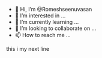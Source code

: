 - 👋 Hi, I’m @Romeshseenuvasan
- 👀 I’m interested in ...
- 🌱 I’m currently learning ...
- 💞️ I’m looking to collaborate on ...
- 📫 How to reach me ...

<!---
Romeshseenuvasan/Romeshseenuvasan is a ✨ special ✨ repository because its `README.md` (this file) appears on your GitHub profile.
You can click the Preview link to take a look at your changes.
--->
this i my next line

